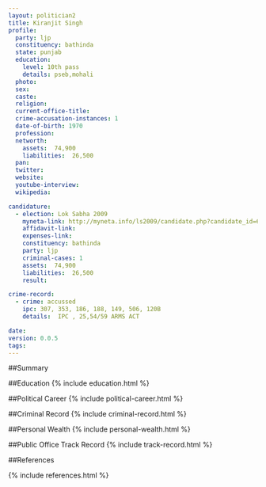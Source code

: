 ```yaml
---
layout: politician2
title: Kiranjit Singh
profile: 
  party: ljp
  constituency: bathinda
  state: punjab
  education: 
    level: 10th pass
    details: pseb,mohali
  photo: 
  sex: 
  caste: 
  religion: 
  current-office-title: 
  crime-accusation-instances: 1
  date-of-birth: 1970
  profession: 
  networth: 
    assets:  74,900
    liabilities:  26,500
  pan: 
  twitter: 
  website: 
  youtube-interview: 
  wikipedia: 

candidature: 
  - election: Lok Sabha 2009
    myneta-link: http://myneta.info/ls2009/candidate.php?candidate_id=6842
    affidavit-link: 
    expenses-link: 
    constituency: bathinda 
    party: ljp
    criminal-cases: 1
    assets:  74,900
    liabilities:  26,500
    result:  

crime-record: 
  - crime: accussed
    ipc: 307, 353, 186, 188, 149, 506, 120B
    details:  IPC , 25,54/59 ARMS ACT  

date: 
version: 0.0.5
tags: 
---
```

##Summary


##Education
{% include education.html %}


##Political Career
{% include political-career.html %}


##Criminal Record
{% include criminal-record.html %}


##Personal Wealth
{% include personal-wealth.html %}


##Public Office Track Record
{% include track-record.html %}


##References


{% include references.html %}